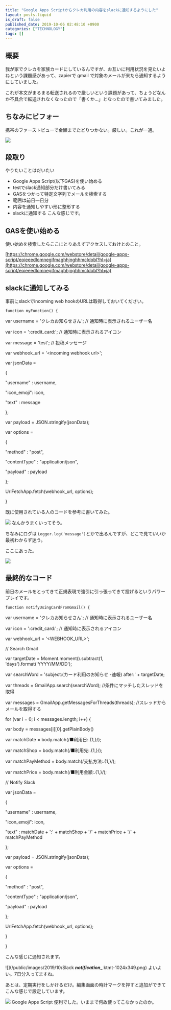 ```yaml
---
title: "Google Apps Scriptからクレカ利用の内容をslackに通知するようにした"
layout: posts.liquid
is_draft: false
published_date: 2019-10-06 02:48:10 +0900
categories: ["TECHNOLOGY"]
tags: []
---
```


## 概要
我が家でクレカを家族カードにしているんですが、お互いに利用状況を見たいよねという課題感があって、zapierで gmail で対象のメールが来たら通知するようにしていました。

これが本文がまるまる転送されるので厳しいという課題があって、ちょうどなんか不具合で転送されなくなったので「書くか...」となったので書いてみました。

## ちなみにビフォー
携帯のファーストビューで金額までたどりつかない。厳しい。これが一通。

![](/public/images/2019/10/img_8247.png)
## 段取り
やりたいことはだいたい

- Google Apps Script(以下GAS)を使い始める
- testでslack通知部分だけ書いてみる
- GASをつかって特定文字列でメールを検索する
- 範囲は前日一日分
- 内容を通知しやすい形に整形する
- slackに通知する
こんな感じです。

## GASを使い始める
使い始めを検索したらここにとりあえずアクセスしておけとのこと。

[https://chrome.google.com/webstore/detail/google-apps-script/eoieeedlomnegifmaghhjnghhmcldobl?hl=ja](https://chrome.google.com/webstore/detail/google-apps-script/eoieeedlomnegifmaghhjnghhmcldobl?hl=ja)

## slackに通知してみる
事前にslackでincoming web hookのURLは取得しておいてください。

    function myFunction() {

var username = 'クレカお知らせさん'; // 通知時に表示されるユーザー名

var icon = ':credit\_card:'; // 通知時に表示されるアイコン

var message = 'test'; // 投稿メッセージ

var webhook\_url = '\<incoming webhook url\>';

var jsonData =

{

"username" : username,

"icon\_emoji": icon,

"text" : message

};

var payload = JSON.stringify(jsonData);

var options =

{

"method" : "post",

"contentType" : "application/json",

"payload" : payload

};

UrlFetchApp.fetch(webhook\_url, options);

}

既に使用されている人のコードを参考に書いてみた。

![](/public/images/2019/10/スクリーンショット-2019-10-06-0.26.35.png)
なんかうまくいってそう。

ちなみにログは `Logger.log('message')`とかで出るんですが、どこで見ていいか最初わからず迷う。

ここにあった。

![](/public/images/2019/10/スクリーンショット-2019-10-06-0.31.57.png)
## 最終的なコード
前日のメールをとってきて正規表現で強引に引っ張ってきて投げるというパワープレイです。

    function notifyUsingCardFromGmail() {

var username = 'クレカお知らせさん'; // 通知時に表示されるユーザー名

var icon = ':credit\_card:'; // 通知時に表示されるアイコン

var webhook\_url = '\<WEBHOOK\_URL\>';

// Search Gmail

var targetDate = Moment.moment().subtract(1, 'days').format('YYYY/MM/DD');

var searchWord = 'subject:(カード利用のお知らせ -速報) after:' + targetDate;

var threads = GmailApp.search(searchWord); //条件にマッチしたスレッドを取得

var messages = GmailApp.getMessagesForThreads(threads); //スレッドからメールを取得する

for (var i = 0; i \< messages.length; i++) {

var body = messages[i][0].getPlainBody()

var matchDate = body.match(/■利用日:.{1,}/);

var matchShop = body.match(/■利用先:.{1,}/);

var matchPayMethod = body.match(/支払方法:.{1,}/);

var matchPrice = body.match(/■利用金額:.{1,}/);

// Notify Slack

var jsonData =

{

"username" : username,

"icon\_emoji": icon,

"text" : matchDate + ':' + matchShop + '/' + matchPrice + '/' + matchPayMethod

};

var payload = JSON.stringify(jsonData);

var options =

{

"method" : "post",

"contentType" : "application/json",

"payload" : payload

};

UrlFetchApp.fetch(webhook\_url, options);

}

}

こんな感じに通知されます。

![](/public/images/2019/10/Slack ___notification____ ktmt-1024x349.png)
よいよい。7日分入ってますね。

あとは、定期実行をしかけるだけ。編集画面の時計マークを押すと追加ができてこんな感じで設定しています。

![](/public/images/2019/10/スクリーンショット-2019-10-06-2.12.17-899x1024.png)
Google Apps Script 便利でした。いままで何故使ってこなかったのか。


